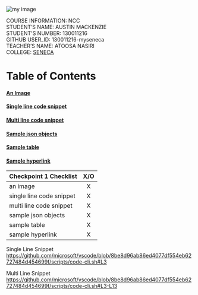 ![my image](https://user-images.githubusercontent.com/122462473/212564502-aa85b3a0-4e25-42ef-b471-91e079c14a3c.png)

COURSE INFORMATION: NCC <br />
STUDENT’S NAME: AUSTIN MACKENZIE <br />
STUDENT'S NUMBER: 130011216 <br />
GITHUB USER_ID: 130011216-myseneca <br />
TEACHER’S NAME: ATOOSA NASIRI <br />
COLLEGE: [SENECA](https://www.senecacollege.ca/home.html)

# Table of Contents
#### [An Image](https://user-images.githubusercontent.com/122462473/212564502-aa85b3a0-4e25-42ef-b471-91e079c14a3c.png)
#### [Single line code snippet](https://github.com/130011216-myseneca/CSN400-Capstone/tree/main/Checkpoint1#:~:text=Single%20Line%20Snippet%20https%3A//github.com/microsoft/vscode/blob/8be8d96ab86ed4077df554eb62727484d454699f/scripts/code%2Dcli.sh%23L3)
#### [Multi line code snippet](https://github.com/130011216-myseneca/CSN400-Capstone/tree/main/Checkpoint1#:~:text=Multi%20Line%20Snippet%20https%3A//github.com/microsoft/vscode/blob/8be8d96ab86ed4077df554eb62727484d454699f/scripts/code%2Dcli.sh%23L3%2DL13)
#### [Sample json objects]()
#### [Sample table](https://github.com/130011216-myseneca/CSN400-Capstone/tree/main/Checkpoint1#:~:text=Sample%20hyperlink-,Checkpoint%201%20Checklist,X,-Single%20Line%20Snippet)
#### [Sample hyperlink](https://github.com/130011216-myseneca/CSN400-Capstone/tree/main/Checkpoint1#:~:text=NAME%3A%20ATOOSA%20NASIRI-,COLLEGE%3A%20SENECA,-Table%20of%20Contents)


| Checkpoint 1 Checklist       | X/O        |
| ------------- |:-------------:|
| an image                 | X  | 
| single line code snippet | X |      |  
| multi line code snippet  | X |
| sample json objects      | X |
| sample table             | X |
| sample hyperlink         | X |

Single Line Snippet https://github.com/microsoft/vscode/blob/8be8d96ab86ed4077df554eb62727484d454699f/scripts/code-cli.sh#L3

Multi Line Snippet https://github.com/microsoft/vscode/blob/8be8d96ab86ed4077df554eb62727484d454699f/scripts/code-cli.sh#L3-L13
